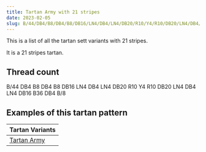 ```yaml
---
title: Tartan Army with 21 stripes
date: 2023-02-05
slug: B/44/DB4/B8/DB4/B8/DB16/LN4/DB4/LN4/DB20/R10/Y4/R10/DB20/LN4/DB4/LN4/DB16/B36/DB4/B/8
---
```

This is a list of all the tartan sett variants with 21 stripes.

It is a 21 stripes tartan.


## Thread count
B/44 DB4 B8 DB4 B8 DB16 LN4 DB4 LN4 DB20 R10 Y4 R10 DB20 LN4 DB4 LN4 DB16 B36 DB4 B/8

## Examples of this tartan pattern

| Tartan Variants |
|---------------|
| [Tartan Army](/variants/b/44/db4/b8/db4/b8/db16/ln4/db4/ln4/db20/r10/y4/r10/db20/ln4/db4/ln4/db16/b36/db4/b/8-b304080-db000030-lne0e0e0-rc00000-yf0c000)||
